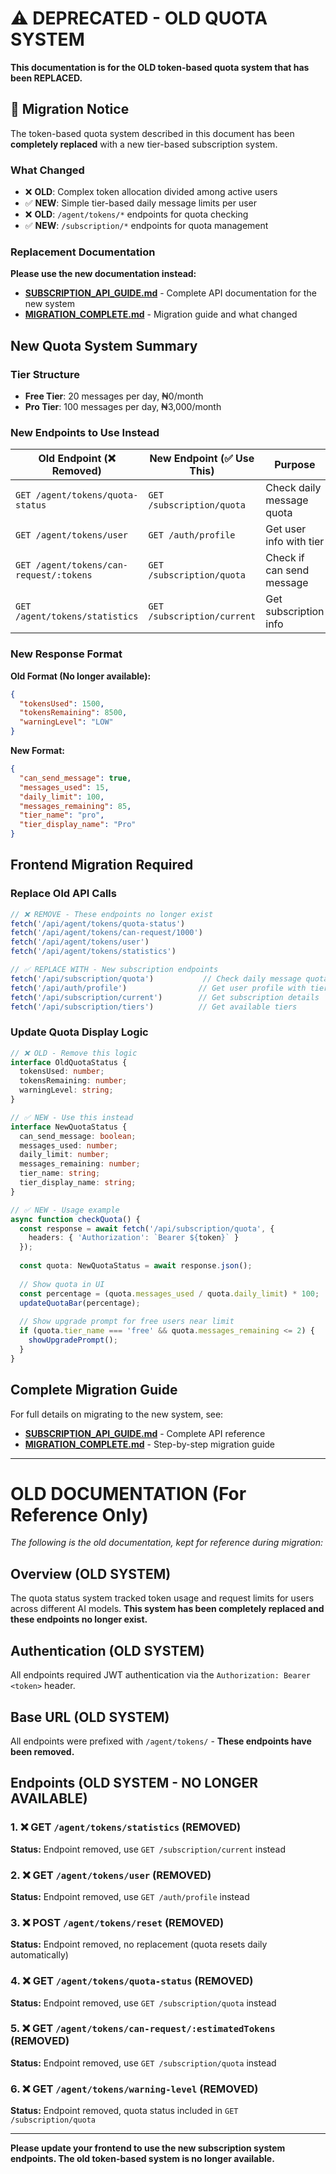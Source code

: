 # ⚠️ DEPRECATED - OLD QUOTA SYSTEM

**This documentation is for the OLD token-based quota system that has been REPLACED.**

## 🔄 Migration Notice

The token-based quota system described in this document has been **completely replaced** with a new tier-based subscription system.

### What Changed

- ❌ **OLD**: Complex token allocation divided among active users
- ✅ **NEW**: Simple tier-based daily message limits per user
- ❌ **OLD**: `/agent/tokens/*` endpoints for quota checking  
- ✅ **NEW**: `/subscription/*` endpoints for quota management

### Replacement Documentation

**Please use the new documentation instead:**
- **[SUBSCRIPTION_API_GUIDE.md](./SUBSCRIPTION_API_GUIDE.md)** - Complete API documentation for the new system
- **[MIGRATION_COMPLETE.md](./MIGRATION_COMPLETE.md)** - Migration guide and what changed

## New Quota System Summary

### Tier Structure
- **Free Tier**: 20 messages per day, ₦0/month
- **Pro Tier**: 100 messages per day, ₦3,000/month

### New Endpoints to Use Instead

| Old Endpoint (❌ Removed) | New Endpoint (✅ Use This) | Purpose |
|---------------------------|---------------------------|---------|
| `GET /agent/tokens/quota-status` | `GET /subscription/quota` | Check daily message quota |
| `GET /agent/tokens/user` | `GET /auth/profile` | Get user info with tier |
| `GET /agent/tokens/can-request/:tokens` | `GET /subscription/quota` | Check if can send message |
| `GET /agent/tokens/statistics` | `GET /subscription/current` | Get subscription info |

### New Response Format

**Old Format (No longer available):**
```json
{
  "tokensUsed": 1500,
  "tokensRemaining": 8500,
  "warningLevel": "LOW"
}
```

**New Format:**
```json
{
  "can_send_message": true,
  "messages_used": 15,
  "daily_limit": 100, 
  "messages_remaining": 85,
  "tier_name": "pro",
  "tier_display_name": "Pro"
}
```

## Frontend Migration Required

### Replace Old API Calls

```typescript
// ❌ REMOVE - These endpoints no longer exist
fetch('/api/agent/tokens/quota-status')
fetch('/api/agent/tokens/can-request/1000') 
fetch('/api/agent/tokens/user')
fetch('/api/agent/tokens/statistics')

// ✅ REPLACE WITH - New subscription endpoints
fetch('/api/subscription/quota')           // Check daily message quota
fetch('/api/auth/profile')                // Get user profile with tier
fetch('/api/subscription/current')        // Get subscription details
fetch('/api/subscription/tiers')          // Get available tiers
```

### Update Quota Display Logic

```typescript
// ❌ OLD - Remove this logic
interface OldQuotaStatus {
  tokensUsed: number;
  tokensRemaining: number;
  warningLevel: string;
}

// ✅ NEW - Use this instead
interface NewQuotaStatus {
  can_send_message: boolean;
  messages_used: number;
  daily_limit: number;
  messages_remaining: number;
  tier_name: string;
  tier_display_name: string;
}

// ✅ NEW - Usage example
async function checkQuota() {
  const response = await fetch('/api/subscription/quota', {
    headers: { 'Authorization': `Bearer ${token}` }
  });
  
  const quota: NewQuotaStatus = await response.json();
  
  // Show quota in UI
  const percentage = (quota.messages_used / quota.daily_limit) * 100;
  updateQuotaBar(percentage);
  
  // Show upgrade prompt for free users near limit
  if (quota.tier_name === 'free' && quota.messages_remaining <= 2) {
    showUpgradePrompt();
  }
}
```

## Complete Migration Guide

For full details on migrating to the new system, see:
- **[SUBSCRIPTION_API_GUIDE.md](./SUBSCRIPTION_API_GUIDE.md)** - Complete API reference
- **[MIGRATION_COMPLETE.md](./MIGRATION_COMPLETE.md)** - Step-by-step migration guide

---

# OLD DOCUMENTATION (For Reference Only)

*The following is the old documentation, kept for reference during migration:*

## Overview (OLD SYSTEM)

The quota status system tracked token usage and request limits for users across different AI models. **This system has been completely replaced and these endpoints no longer exist.**

## Authentication (OLD SYSTEM)

All endpoints required JWT authentication via the `Authorization: Bearer <token>` header.

## Base URL (OLD SYSTEM)

All endpoints were prefixed with `/agent/tokens/` - **These endpoints have been removed.**

## Endpoints (OLD SYSTEM - NO LONGER AVAILABLE)

### 1. ❌ GET `/agent/tokens/statistics` (REMOVED)

**Status:** Endpoint removed, use `GET /subscription/current` instead

### 2. ❌ GET `/agent/tokens/user` (REMOVED) 

**Status:** Endpoint removed, use `GET /auth/profile` instead

### 3. ❌ POST `/agent/tokens/reset` (REMOVED)

**Status:** Endpoint removed, no replacement (quota resets daily automatically)

### 4. ❌ GET `/agent/tokens/quota-status` (REMOVED)

**Status:** Endpoint removed, use `GET /subscription/quota` instead

### 5. ❌ GET `/agent/tokens/can-request/:estimatedTokens` (REMOVED)

**Status:** Endpoint removed, use `GET /subscription/quota` instead

### 6. ❌ GET `/agent/tokens/warning-level` (REMOVED)

**Status:** Endpoint removed, quota status included in `GET /subscription/quota`

---

**Please update your frontend to use the new subscription system endpoints. The old token-based system is no longer available.**